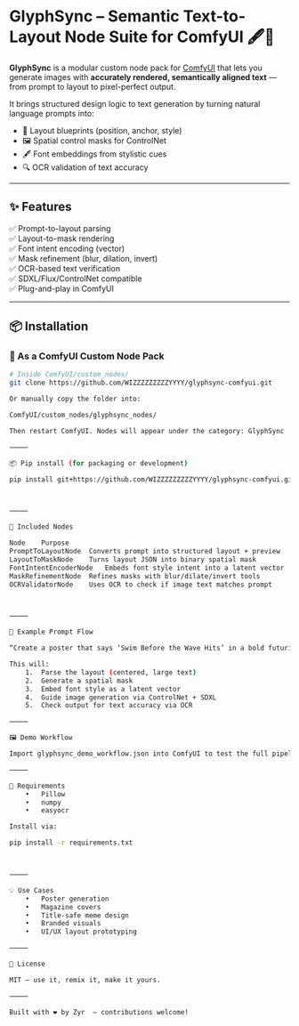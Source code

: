 # GlyphSync – Semantic Text-to-Layout Node Suite for ComfyUI 🖋️🎨

**GlyphSync** is a modular custom node pack for [ComfyUI](https://github.com/comfyanonymous/ComfyUI) that lets you generate images with **accurately rendered, semantically aligned text** — from prompt to layout to pixel-perfect output.

It brings structured design logic to text generation by turning natural language prompts into:
- 🧠 Layout blueprints (position, anchor, style)
- 🖼️ Spatial control masks for ControlNet
- 🖋️ Font embeddings from stylistic cues
- 🔍 OCR validation of text accuracy

---

## ✨ Features

✅ Prompt-to-layout parsing  
✅ Layout-to-mask rendering  
✅ Font intent encoding (vector)  
✅ Mask refinement (blur, dilation, invert)  
✅ OCR-based text verification  
✅ SDXL/Flux/ControlNet compatible  
✅ Plug-and-play in ComfyUI  

---

## 📦 Installation

### 🔌 As a ComfyUI Custom Node Pack
```bash
# Inside ComfyUI/custom_nodes/
git clone https://github.com/WIZZZZZZZZZYYYY/glyphsync-comfyui.git

Or manually copy the folder into:

ComfyUI/custom_nodes/glyphsync_nodes/

Then restart ComfyUI. Nodes will appear under the category: GlyphSync

⸻

📦 Pip install (for packaging or development)

pip install git+https://github.com/WIZZZZZZZZZYYYY/glyphsync-comfyui.git



⸻

🧩 Included Nodes

Node	Purpose
PromptToLayoutNode	Converts prompt into structured layout + preview
LayoutToMaskNode	Turns layout JSON into binary spatial mask
FontIntentEncoderNode	Embeds font style intent into a latent vector
MaskRefinementNode	Refines masks with blur/dilate/invert tools
OCRValidatorNode	Uses OCR to check if image text matches prompt



⸻

🧠 Example Prompt Flow

“Create a poster that says ‘Swim Before the Wave Hits’ in a bold futuristic font.”

This will:
	1.	Parse the layout (centered, large text)
	2.	Generate a spatial mask
	3.	Embed font style as a latent vector
	4.	Guide image generation via ControlNet + SDXL
	5.	Check output for text accuracy via OCR

⸻

🖼 Demo Workflow

Import glyphsync_demo_workflow.json into ComfyUI to test the full pipeline.

⸻

📄 Requirements
	•	Pillow
	•	numpy
	•	easyocr

Install via:

pip install -r requirements.txt



⸻

💡 Use Cases
	•	Poster generation
	•	Magazine covers
	•	Title-safe meme design
	•	Branded visuals
	•	UI/UX layout prototyping

⸻

📃 License

MIT – use it, remix it, make it yours.

⸻

Built with ❤️ by Zyr  – contributions welcome!
